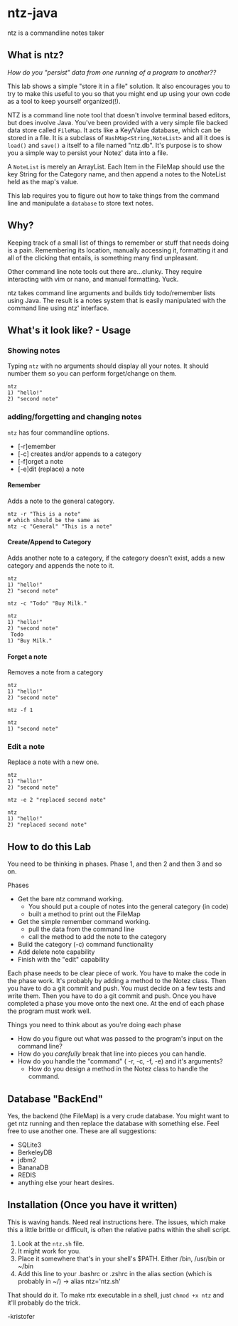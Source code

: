 # ntz-java

ntz is a commandline notes taker

## What is ntz?

*How do you "persist" data from one running of a program to another??*

This lab shows a simple "store it in a file" solution. 
It also encourages you to try to make this useful to you so that you might end up using your own code as a tool to keep yourself organized(!).

NTZ is a command line note tool that doesn't involve terminal based editors, but does involve Java.
You've been provided with a very simple file backed data store called `FileMap`.
It acts like a Key/Value database, which can be stored in a file.
It is a subclass of `HashMap<String,NoteList>` and all it does is `load()` and `save()` a itself to
a file named "ntz.db".
It's purpose is to show you a simple way to persist your Notez' data into a file.

A `NoteList` is merely an ArrayList<String>. 
Each Item in the FileMap should use the key String for the Category name, and then append a notes to the NoteList held as the map's value.

This lab requires you to figure out how to take things from the command line and manipulate a `database` to
store text notes.

## Why?

Keeping track of a small list of things to remember or stuff that needs doing is a pain. 
Remembering its location, manually accessing it, formatting it and all of the clicking that entails, 
is something many find unpleasant.

Other command line note tools out there are...clunky. 
They require interacting with vim or nano, and manual formatting. 
Yuck.

ntz takes command line arguments and builds tidy todo/remember lists using Java. 
The result is a notes system that is easily manipulated with the command line 
using ntz' interface.

## What's it look like? - Usage

### Showing notes

Typing `ntz` with no arguments should display all your notes.
It should number them so you can perform forget/change on them.

```
ntz
1) "hello!"
2) "second note"
```

### adding/forgetting and changing notes

`ntz` has four commandline options.

* [-r]emember
* [-c] creates and/or appends to a category
* [-f]orget a note
* [-e]dit (replace) a note

#### Remember

Adds a note to the general category.

```
ntz -r "This is a note"
# which should be the same as 
ntz -c "General" "This is a note"
```

#### Create/Append to Category

Adds another note to a category, if the category doesn't exist,
adds a new category and appends the note to it.
```
ntz
1) "hello!"
2) "second note"

ntz -c "Todo" "Buy Milk."

ntz
1) "hello!"
2) "second note"
 Todo
1) "Buy Milk."
```

#### Forget a note

Removes a note from a category

```
ntz
1) "hello!"
2) "second note"

ntz -f 1

ntz
1) "second note"
```

### Edit a note

Replace a note with a new one.

```
ntz
1) "hello!"
2) "second note"

ntz -e 2 "replaced second note"

ntz
1) "hello!"
2) "replaced second note"
```

## How to do this Lab

You need to be thinking in phases.
Phase 1, and then 2 and then 3 and so on.

Phases

* Get the bare ntz command working.
  * You should put a couple of notes into the general category (in code)
  * built a method to print out the FileMap
* Get the simple remember command working.
  * pull the data from the command line
  * call the method to add the note to the category
* Build the category (-c) command functionality
* Add delete note capability
* Finish with the "edit" capability

Each phase needs to be clear piece of work.
You have to make the code in the phase work.
It's probably by adding a method to the Notez class.
Then you have to do a git commit and push.
You must decide on a few tests and write them.
Then you have to do a git commit and push.
Once you have completed a phase you move onto the next one.
At the end of each phase the program must work well.

Things you need to think about as you're doing each phase

* How do you figure out what was passed to the program's input on the command line?
* How do you *carefully* break that line into pieces you can handle.
* How do you handle the "command" ( -r, -c, -f, -e) and it's arguments?
  * How do you design a method in the Notez class to handle the command.

## Database "BackEnd"

Yes, the backend (the FileMap) is a very crude database. 
You might want to get ntz running and then replace the database with something else.
Feel free to use another one.
These are all suggestions:

* SQLite3
* BerkeleyDB
* jdbm2
* BananaDB
* REDIS
* anything else your heart desires.

## Installation (Once you have it written)

This is waving hands.
Need real instructions here.
The issues, which make this a little brittle or difficult, is often the relative paths within the shell script.

1. Look at the `ntz.sh` file.
2. It might work for you.
3. Place it somewhere that's in your shell's $PATH. Either /bin, /usr/bin or ~/bin
4. Add this line to your .bashrc or .zshrc in the alias section (which is probably in ~/) -> alias ntz='ntz.sh'

That should do it. To make ntx executable in a shell, just `chmod +x ntz` and it'll probably do the trick.

-kristofer